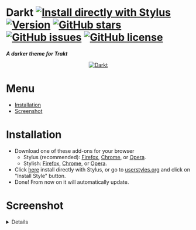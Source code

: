 # Darkt [![Install directly with Stylus](https://img.shields.io/badge/install%20directly%20with-Stylus-00adad.svg?longCache=true&style=flat-square)](https://raw.githubusercontent.com/iFelix18/Darkt/master/darkt.user.css) [![Version](https://img.shields.io/badge/version-2.0-ED1C24.svg?longCache=true&style=flat-square)](https://userstyles.org/styles/148514/darkt-a-darker-theme-for-trakt) [![GitHub stars](https://img.shields.io/github/stars/iFelix18/Darkt.svg?longCache=true&style=flat-square)](https://github.com/iFelix18/Darkt/stargazers) [![GitHub issues](https://img.shields.io/github/issues/iFelix18/Darkt.svg?longCache=true&style=flat-square)](https://github.com/iFelix18/Darkt/issues) [![GitHub license](https://img.shields.io/github/license/iFelix18/Darkt.svg?longCache=true&style=flat-square)](https://creativecommons.org/licenses/by-sa/4.0/)
**_A darker theme for Trakt_**
<p align="center">
 <a href="https://github.com/iFelix18/Darkt/blob/master/README.md#screenshot">
  <img src="https://i.imgur.com/jYMxfKZ.png" title="Click to see more screenshots" alt="Darkt"/>
 </a>
</p>

# Menu
* [Installation](https://github.com/iFelix18/Darkt/blob/master/README.md#installation)
* [Screenshot](https://github.com/iFelix18/Darkt/blob/master/README.md#screenshot)
# Installation
* Download one of these add-ons for your browser
  * Stylus (recommended): [Firefox](https://addons.mozilla.org/firefox/addon/styl-us/), [Chrome](https://chrome.google.com/webstore/detail/clngdbkpkpeebahjckkjfobafhncgmne),  or [Opera](https://addons.opera.com/extensions/details/stylus/).
  * Stylish: [Firefox](https://addons.mozilla.org/firefox/addon/stylish/), [Chrome](https://chrome.google.com/webstore/detail/stylish-custom-themes-for/fjnbnpbmkenffdnngjfgmeleoegfcffe),  or [Opera](https://addons.opera.com/extensions/details/stylish/).
* Click [here](https://raw.githubusercontent.com/iFelix18/Darkt/master/darkt.user.css) install directly with Stylus, or go to [userstyles.org](https://userstyles.org/styles/148514/darkt-a-darker-theme-for-trakt) and click on "Install Style" button.
* Done! From now on it will automatically update.

# Screenshot
<details>
 <p align="center">
  <img src="https://i.imgur.com/ms58jKT.png" alt="dashboard"/>
 </p>
 <p align="center">
  <img src="https://i.imgur.com/Mqmkcef.png" alt="movie"/>
 </p>
  <p align="center">
  <img src="https://i.imgur.com/SE9EVV0.png" alt="tv series"/>
 </p>
</details> 
